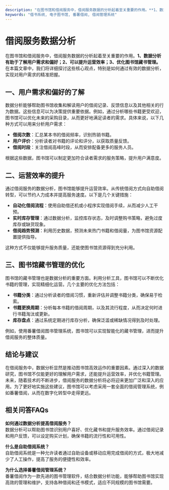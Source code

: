 ```yaml
---
description: "在图书馆和借阅服务中，借阅服务数据的分析起着至关重要的作用。**1、数据分析有助于了解用户需求和偏好；2、可以提升运营效率；3、优化图书馆藏书管理。** 在本篇文章中，我们将详细探讨这些核心观点，特别是如何通过有效的数据分析，实现对用户需求的精准把握。"
keywords: "借书系统, 电子图书馆, 番薯借阅, 借阅管理系统"
---
```

# 借阅服务数据分析

在图书馆和借阅服务中，借阅服务数据的分析起着至关重要的作用。**1、数据分析有助于了解用户需求和偏好；2、可以提升运营效率；3、优化图书馆藏书管理。** 在本篇文章中，我们将详细探讨这些核心观点，特别是如何通过有效的数据分析，实现对用户需求的精准把握。

## 一、用户需求和偏好的了解

数据分析能够帮助图书馆收集和解读用户的借阅记录、反馈信息以及其他相关的行为数据。这些信息可以为决策提供重要依据。例如，通过分析哪些书籍更受欢迎，图书馆可以优化未来的采购目录，从而更好地满足读者的需求。具体来说，以下几种方式可以用来分析用户需求：

- **借阅次数**：汇总某本书的借阅频率，识别热销书籍。
- **用户评价**：分析读者对书籍的评论和评分，以获取质量反馈。
- **借阅时段**：关注借阅高峰时段，从而安排配备更多的服务人员。

根据这些数据，图书馆可以制定更加符合读者需求的服务策略，提升用户满意度。

## 二、运营效率的提升

通过借阅服务的数据分析，图书馆能够提升运营效率。从传统借阅方式向自助借阅转型，可以节约人力成本并提高服务速度。以下是几个关键措施：

- **自动化借阅流程**：使用自助借还机或小程序实现借阅手续，从而减少人工干预。
- **实时库存管理**：通过数据分析，监控库存状态，及时调整购书策略，避免过度库存或缺货现象。
- **借阅趋势预测**：利用历史数据，预测未来热门书籍和借阅量，为图书馆资源配置提供指导。

这种方式不仅能够提升服务质量，还能使图书馆资源得到充分利用。

## 三、图书馆藏书管理的优化

图书馆的藏书管理也是数据分析的重要方面。利用分析工具，图书馆可以不断优化书籍的管理，实现精细化运营。几个主要的优化方法包括：

- **书籍分类**：通过分析读者的借阅习惯，重新评估并调整书籍分类，确保易于检索。
- **书籍更换周期**：分析每本书籍的借阅周期，以及其流行程度，从而决定何时进行书籍淘汰或更新。
- **库存盘点**：通过系统定期进行库存分析，确保泛滥或稀缺情况得到及时处理。

例如，使用番薯借阅图书管理系统，图书馆可以实现智能化的藏书管理，进而提升借阅服务的整体质量。

## 结论与建议

在借阅服务中，数据分析显然是推动图书馆高效运作的重要因素。通过深入的数据研究，图书馆不仅能更好的理解用户需求，还能提升运营效率，并优化书籍管理。未来，随着技术的不断进步，借阅服务的数据分析将必将迎来更加广泛和深入的应用。为了更好地实施这些建议，图书馆可以考虑采用一套全面的借阅管理系统，例如番薯借阅，从而在数字化转型中走得更远。

## 相关问答FAQs

**如何通过数据分析提高借阅服务？**  
数据分析可以帮助图书馆识别用户喜好、优化藏书和提升服务效率。通过借阅记录和用户反馈，可以设定购买计划，确保书籍的流行性和可用性。

**什么是自助借阅系统？**  
自助借阅系统是一种允许读者通过自助设备或移动应用完成借阅的方式，极大地减少了人工操作，提高了服务的便捷性和效率。

**为什么选择番薯借阅管理系统？**  
番薯借阅作为一款先进的图书管理软件，结合数据分析功能，能够帮助图书馆实现高效的管理和维护，支持各种借阅和还书模式，适应不同规模的图书馆需要。
